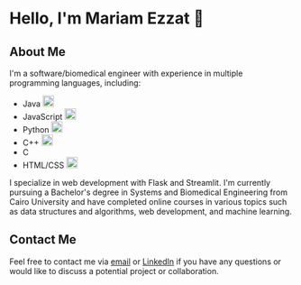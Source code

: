 # Hello, I'm Mariam Ezzat 👋

## About Me

I'm a software/biomedical engineer with experience in multiple programming languages, including:

- Java <img src="https://cdn-icons-png.flaticon.com/512/226/226777.png" alt="Java icon" width="20"/>
- JavaScript <img src="https://cdn-icons-png.flaticon.com/512/919/919828.png" alt="JavaScript icon" width="20"/>
- Python <img src="https://cdn-icons-png.flaticon.com/512/919/919852.png" alt="Python icon" width="20"/>
- C++ <img src="https://cdn-icons-png.flaticon.com/512/381/381704.png" alt="C++ icon" width="20"/>
- C 
- HTML/CSS <img src="https://cdn-icons-png.flaticon.com/512/888/888859.png" alt="HTML CSS icon" width="20"/>

I specialize in web development with Flask and Streamlit. I'm currently pursuing a Bachelor's degree in Systems and Biomedical Engineering from Cairo University and have completed online courses in various topics such as data structures and algorithms, web development, and machine learning.

## Contact Me

Feel free to contact me via [email](mariammohamedezzat2010@gmail.com) or [LinkedIn](https://www.linkedin.com/in/your-username) if you have any questions or would like to discuss a potential project or collaboration.

